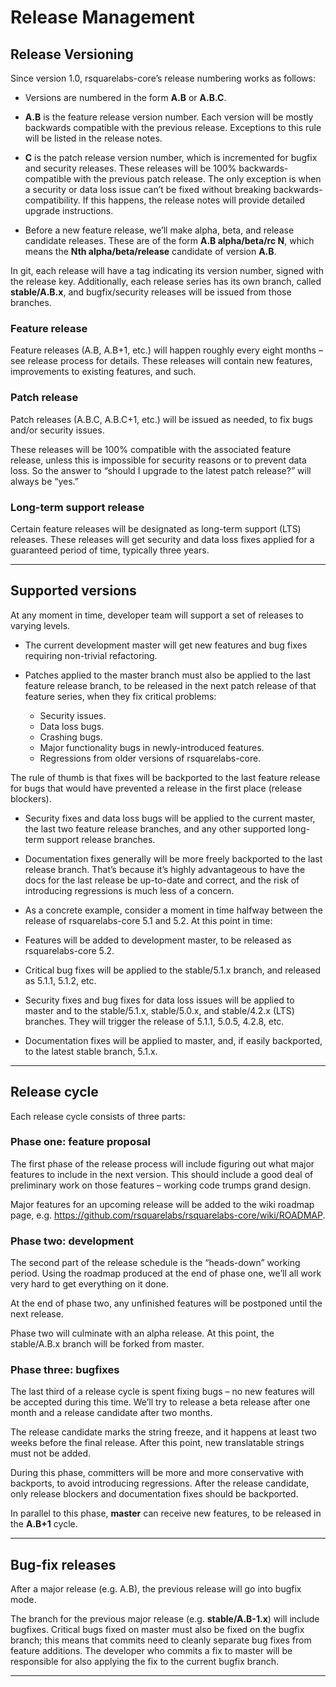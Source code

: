 # Release Management



## Release Versioning

Since version 1.0, rsquarelabs-core’s release numbering works as follows:

- Versions are numbered in the form **A.B** or **A.B.C**.

- **A.B** is the feature release version number. Each version will be 
mostly backwards compatible with the previous release. Exceptions to this 
rule will be listed in the release notes.

- **C** is the patch release version number, which is incremented for 
bugfix and security releases. 
These releases will be 100% backwards-compatible with the previous patch release. 
The only exception is when a security or data loss issue can’t be fixed without breaking 
backwards-compatibility. If this happens, the release notes will provide detailed upgrade instructions.

- Before a new feature release, we’ll make alpha, beta, and release candidate releases. 
These are of the form **A.B alpha/beta/rc N**, which means the **Nth alpha/beta/release** candidate of version **A.B**.

In git, each release will have a tag indicating its version number, signed 
with the release key. Additionally, each release series has its own branch, 
called **stable/A.B.x**, and bugfix/security releases will be issued from those branches.


### Feature release
Feature releases (A.B, A.B+1, etc.) will happen roughly every eight months – see release process for details. These releases will contain new features, improvements to existing features, and such.

### Patch release
Patch releases (A.B.C, A.B.C+1, etc.) will be issued as needed, to fix bugs and/or security issues.

These releases will be 100% compatible with the associated feature release, unless this is 
impossible for security reasons or to prevent data loss. So the answer to “should I upgrade 
to the latest patch release?” will always be “yes.”

### Long-term support release
Certain feature releases will be designated as long-term support (LTS) releases. These releases will get security and data loss fixes applied for a guaranteed period of time, typically three years.

-------
## Supported versions

At any moment in time, developer team will support a set of releases to varying levels.

- The current development master will get new features and bug fixes requiring non-trivial refactoring.

- Patches applied to the master branch must also be applied to the last feature release branch, to be released in the next patch release of that feature series, when they fix critical problems:

    - Security issues.
    - Data loss bugs.
    - Crashing bugs.
    - Major functionality bugs in newly-introduced features.
    - Regressions from older versions of rsquarelabs-core.

The rule of thumb is that fixes will be backported to the last feature release 
for bugs that would have prevented a release in the first place (release blockers).

- Security fixes and data loss bugs will be applied to the current master, 
the last two feature release branches, and any other supported long-term 
support release branches.

- Documentation fixes generally will be more freely backported to the last 
release branch. That’s because it’s highly advantageous to have the docs 
for the last release be up-to-date and correct, and the risk of introducing 
regressions is much less of a concern.

- As a concrete example, consider a moment in time halfway between the release 
of rsquarelabs-core 5.1 and 5.2. At this point in time:

- Features will be added to development master, to be released as rsquarelabs-core 5.2.

- Critical bug fixes will be applied to the stable/5.1.x branch, and released as 5.1.1, 5.1.2, etc.

- Security fixes and bug fixes for data loss issues will be applied to master and to the stable/5.1.x, stable/5.0.x, and stable/4.2.x (LTS) branches. They will trigger the release of 5.1.1, 5.0.5, 4.2.8, etc.

- Documentation fixes will be applied to master, and, if easily backported, to the latest stable branch, 5.1.x.


-------
## Release cycle

Each release cycle consists of three parts:

### Phase one: feature proposal

The first phase of the release process will include figuring out what major features to include in the next version. This should include a good deal of preliminary work on those features – working code trumps grand design.

Major features for an upcoming release will be added to the wiki roadmap page, e.g. https://github.com/rsquarelabs/rsquarelabs-core/wiki/ROADMAP.

###  Phase two: development

The second part of the release schedule is the “heads-down” working period. Using the roadmap produced at the end of phase one, we’ll all work very hard to get everything on it done.

At the end of phase two, any unfinished features will be postponed until the next release.

Phase two will culminate with an alpha release. At this point, the stable/A.B.x branch will be forked from master.


###  Phase three: bugfixes


The last third of a release cycle is spent fixing bugs – no new features will be accepted during this time. We’ll try to release a beta release after one month and a release candidate after two months.

The release candidate marks the string freeze, and it happens at least two weeks before the final release. After this point, new translatable strings must not be added.

During this phase, committers will be more and more conservative with backports, to avoid introducing regressions. After the release candidate, only release blockers and documentation fixes should be backported.

In parallel to this phase, **master** can receive new features, to be released in the **A.B+1** cycle.



-------



## Bug-fix releases

After a major release (e.g. A.B), the previous release will go into bugfix mode.

The branch for the previous major release (e.g. **stable/A.B-1.x**) will include 
bugfixes. Critical bugs fixed on master must also be fixed on the bugfix branch; 
this means that commits need to cleanly separate bug fixes from feature additions. 
The developer who commits a fix to master will be responsible for also applying 
the fix to the current bugfix branch.


----- 
  
